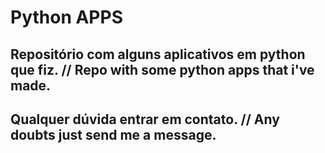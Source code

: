 # Python APPS
## Repositório com alguns aplicativos em python que fiz. // Repo with some python apps that i've made. ##
## Qualquer dúvida entrar em contato. // Any doubts just send me a message. ##